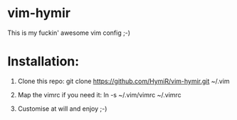vim-hymir
=========

This is my fuckin' awesome vim config ;-)

Installation:
=============

1. Clone this repo:
	git clone https://github.com/HymiR/vim-hymir.git ~/.vim

2. Map the vimrc if you need it:
	ln -s ~/.vim/vimrc ~/.vimrc

3. Customise at will and enjoy ;-)
